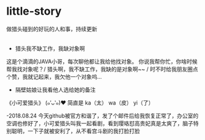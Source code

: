# little-story
做猎头碰到的好玩的人和事，持续更新
<br><br>
- 猎头我不缺工作，我缺对象啊

这是个滴滴的JAVA小哥，每次聊他都让我给他找对象。 你说我帮你忙，你啥时候帮我找对象呢？/  猎头啊，我不缺工作，我缺的是对象啊~~ / 时不时给我朋友圈点个赞，我就记起来，我欠他一个对象呜... 

- 隔壁姑娘让我看他人选给她的备注

《小可爱猎头》 (๑′ᴗ‵๑)❤ 简直是
ka（太） wa（皮） yi（了）


-2018.08.24 
今天github被官方和谐了，发了个邮件后给我恢复正常了，办公室的空调也修好了，小可爱猎头叫我一起看剧，看到璎珞怼高贵妃真是太爽了，脑子特别聪明，一下子就被安利了，从不看宫斗剧的我打脸打脸 <br>
